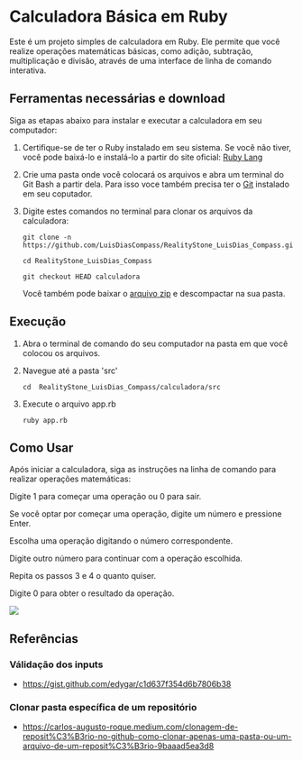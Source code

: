 # Calculadora Básica em Ruby

Este é um projeto simples de calculadora em Ruby. Ele permite que você realize operações matemáticas básicas, como adição, subtração, multiplicação e divisão, através de uma interface de linha de comando interativa.

## Ferramentas necessárias e download

Siga as etapas abaixo para instalar e executar a calculadora em seu computador:

1. Certifique-se de ter o Ruby instalado em seu sistema. Se você não tiver, você pode baixá-lo e instalá-lo a partir do site oficial: [Ruby Lang](https://www.ruby-lang.org/)

2. Crie uma pasta onde você colocará os arquivos e abra um terminal do Git Bash a partir dela. Para isso voce também precisa ter o [Git](https://git-scm.com/) instalado em seu coputador.

3. Digite estes comandos no terminal para clonar os arquivos da calculadora:
   ```
   git clone -n https://github.com/LuisDiasCompass/RealityStone_LuisDias_Compass.git

   cd RealityStone_LuisDias_Compass

   git checkout HEAD calculadora
   ```

   Você também pode baixar o [arquivo zip](https://github.com/LuisDiasCompass/RealityStone_LuisDias_Compass/archive/refs/heads/main.zip) e descompactar na sua pasta.

## Execução
1. Abra o terminal de comando do seu computador na pasta em que você colocou os arquivos.

2. Navegue até a pasta 'src'
   ```
   cd  RealityStone_LuisDias_Compass/calculadora/src
   ```
3. Execute o arquivo app.rb
   ```
   ruby app.rb
   ```

## Como Usar
Após iniciar a calculadora, siga as instruções na linha de comando para realizar operações matemáticas:

Digite 1 para começar uma operação ou 0 para sair.

Se você optar por começar uma operação, digite um número e pressione Enter.

Escolha uma operação digitando o número correspondente.

Digite outro número para continuar com a operação escolhida.

Repita os passos 3 e 4 o quanto quiser.

Digite 0 para obter o resultado da operação.

<img src="https://lh3.googleusercontent.com/pw/AIL4fc9K2PAwb12gfw4ZfgjeCNN4rkcIy3jtEewhLN_MFoQ14kS60JvybxO_5PyHiK8C7Xg3-zOH5PbddcA9koRfvzN2rPIaQnanVwRH0Dv6DXr_GReCuRY26oPKgXhGaC8K33GGQoiw3Gm7GcDq2-bRfz8pLhBaOVBtvULrjDJOKY5VBJuVjTQJem3Hp4WuBEppJACLUjQ7ffo9VK54jfWAc1CI2co1w1eLDtXCs7R_tI_0QN6-o-OwGiPqNLKl57LFngVhLGWCK-JpKsYjYa9h1kIhDVnlefER7OxjCTR7UXePSB1TyT3cmEen6r5TsN_WnytlQD56wjeNH8CM4rSlS_nmxU8DMwyllpUADdXqGfBwr5zrC2IKpiUV7XlF45gp0txELIueLjc7IGUXwWQb8qQF7vhhFoJ_7Rj08e2pnXUvU3O_GI5FGa4aD1gMcnqDVbvDqPaPmlvmhymLtsU1xZ6s9Xpn2F0a-RXhwwZkOGUBcI62J21W2FKDDhID9xMARyGr72n3SmWCq-2aI_WHEESCFetejK-zeywUltOSfpqt-6-6X9pIgsgQvWgB-xt6zKOhgwkAHlh60k9eA2pHbVvd2Qur2UDh8xQqmjwWHt6xmoO9iZoE2LG2kBzv1rQu9VoG7UFsqZTxeE_QdZESCwjL_nfigPD1HbQsVWmJI-Mas5tFnBlEpP1cALCN8YwFHenokIhkuVPGdJ-V_TpjRM1N4Tz5dwRNbdzb7FA2RvMUkphTXXWbf6qZaSUsILABp8LQzALRW1M40xUCqg6nmJE3ItHPuTKU_N2gkSSN3s9pc9JbSKr_5ayzaH_FVVV_jD4zIOpyg_kHRzZ6Pm9hnGZC8UJSQdZX7JBh0DqPA2n9VkzN8tq41nlzFkkyI3ibANYYSDmOKLrgoW_zLji8Tiq1dg=w653-h580-s-no?authuser=0" tittle="calculadora">

## Referências
### Válidação dos inputs
   * https://gist.github.com/edygar/c1d637f354d6b7806b38

### Clonar pasta específica de um repositório
   * https://carlos-augusto-roque.medium.com/clonagem-de-reposit%C3%B3rio-no-github-como-clonar-apenas-uma-pasta-ou-um-arquivo-de-um-reposit%C3%B3rio-9baaad5ea3d8